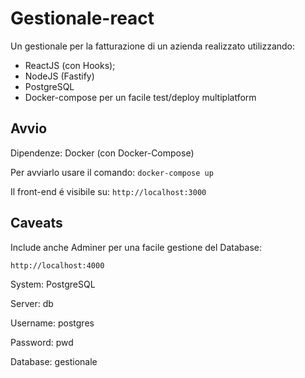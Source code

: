 # Gestionale-react

Un gestionale per la fatturazione di un azienda realizzato utilizzando:

- ReactJS (con Hooks);
- NodeJS (Fastify)
- PostgreSQL
- Docker-compose per un facile test/deploy multiplatform

## Avvio

Dipendenze: Docker (con Docker-Compose)

Per avviarlo usare il comando: `docker-compose up`

Il front-end é visibile su: `http://localhost:3000`

## Caveats

Include anche Adminer per una facile gestione del Database:

`http://localhost:4000`

System: PostgreSQL

Server: db

Username: postgres

Password: pwd

Database: gestionale
